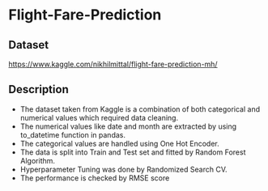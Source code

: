 # Flight-Fare-Prediction

## Dataset
https://www.kaggle.com/nikhilmittal/flight-fare-prediction-mh/

## Description
- The dataset taken from Kaggle is a combination of both categorical and numerical values which required data cleaning.
- The numerical values like date and month are extracted by using to_datetime function in pandas.
- The categorical values are handled using One Hot Encoder.
- The data is split into Train and Test set and fitted by Random Forest Algorithm.
- Hyperparameter Tuning was done by Randomized Search CV.
- The performance is checked by RMSE score
